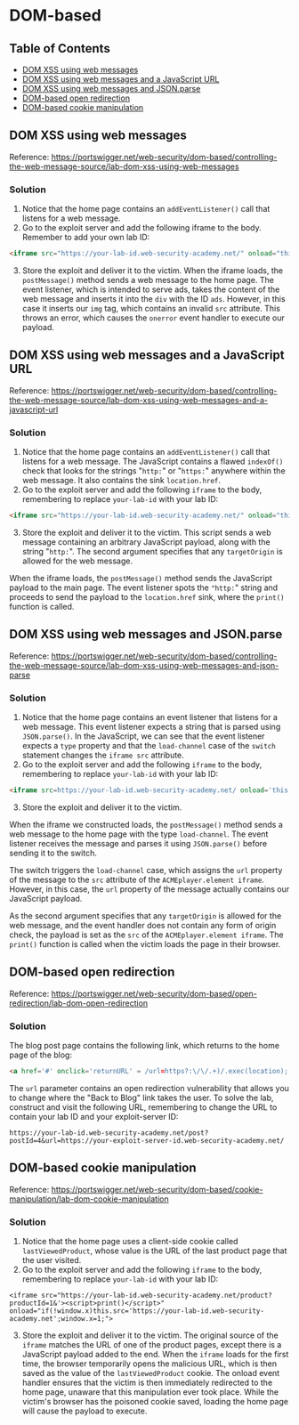 <!-- omit in toc -->
# DOM-based

<!-- omit in toc -->
## Table of Contents

- [DOM XSS using web messages](#dom-xss-using-web-messages)
- [DOM XSS using web messages and a JavaScript URL](#dom-xss-using-web-messages-and-a-javascript-url)
- [DOM XSS using web messages and JSON.parse](#dom-xss-using-web-messages-and-jsonparse)
- [DOM-based open redirection](#dom-based-open-redirection)
- [DOM-based cookie manipulation](#dom-based-cookie-manipulation)

## DOM XSS using web messages
Reference: https://portswigger.net/web-security/dom-based/controlling-the-web-message-source/lab-dom-xss-using-web-messages

<!-- omit in toc -->
### Solution
1. Notice that the home page contains an ``addEventListener()`` call that listens for a web message.
2. Go to the exploit server and add the following iframe to the body. Remember to add your own lab ID:
```html
<iframe src="https://your-lab-id.web-security-academy.net/" onload="this.contentWindow.postMessage('<img src=1 onerror=print()>','*')">
```
3. Store the exploit and deliver it to the victim.
When the iframe loads, the ``postMessage()`` method sends a web message to the home page. The event listener, which is intended to serve ads, takes the content of the web message and inserts it into the ``div`` with the ID ``ads``. However, in this case it inserts our ``img`` tag, which contains an invalid ``src`` attribute. This throws an error, which causes the ``onerror`` event handler to execute our payload.

## DOM XSS using web messages and a JavaScript URL
Reference: https://portswigger.net/web-security/dom-based/controlling-the-web-message-source/lab-dom-xss-using-web-messages-and-a-javascript-url

<!-- omit in toc -->
### Solution
1. Notice that the home page contains an ``addEventListener()`` call that listens for a web message. The JavaScript contains a flawed ``indexOf()`` check that looks for the strings "``http:``" or "``https:``" anywhere within the web message. It also contains the sink ``location.href``.
2. Go to the exploit server and add the following ``iframe`` to the body, remembering to replace ``your-lab-id`` with your lab ID:

```html
<iframe src="https://your-lab-id.web-security-academy.net/" onload="this.contentWindow.postMessage('javascript:print()//http:','*')">
```
3. Store the exploit and deliver it to the victim.
This script sends a web message containing an arbitrary JavaScript payload, along with the string "``http:``". The second argument specifies that any ``targetOrigin`` is allowed for the web message.

When the iframe loads, the ``postMessage()`` method sends the JavaScript payload to the main page. The event listener spots the ``"http:``" string and proceeds to send the payload to the ``location.href`` sink, where the ``print()`` function is called.

## DOM XSS using web messages and JSON.parse
Reference: https://portswigger.net/web-security/dom-based/controlling-the-web-message-source/lab-dom-xss-using-web-messages-and-json-parse

<!-- omit in toc -->
### Solution
1. Notice that the home page contains an event listener that listens for a web message. This event listener expects a string that is parsed using ``JSON.parse()``. In the JavaScript, we can see that the event listener expects a ``type`` property and that the ``load-channel`` case of the ``switch`` statement changes the ``iframe src`` attribute.
2. Go to the exploit server and add the following ``iframe`` to the body, remembering to replace ``your-lab-id`` with your lab ID:
```html
<iframe src=https://your-lab-id.web-security-academy.net/ onload='this.contentWindow.postMessage("{\"type\":\"load-channel\",\"url\":\"javascript:print()\"}","*")'>
```
3. Store the exploit and deliver it to the victim.
   
When the iframe we constructed loads, the ``postMessage()`` method sends a web message to the home page with the type ``load-channel``. The event listener receives the message and parses it using ``JSON.parse()`` before sending it to the switch.

The switch triggers the ``load-channel`` case, which assigns the ``url`` property of the message to the ``src`` attribute of the ``ACMEplayer.element iframe``. However, in this case, the ``url`` property of the message actually contains our JavaScript payload.

As the second argument specifies that any ``targetOrigin`` is allowed for the web message, and the event handler does not contain any form of origin check, the payload is set as the ``src`` of the ``ACMEplayer.element iframe``. The ``print()`` function is called when the victim loads the page in their browser.

## DOM-based open redirection
Reference: https://portswigger.net/web-security/dom-based/open-redirection/lab-dom-open-redirection

<!-- omit in toc -->
### Solution
The blog post page contains the following link, which returns to the home page of the blog:
```html
<a href='#' onclick='returnURL' = /url=https?:\/\/.+)/.exec(location); if(returnUrl)location.href = returnUrl[1];else location.href = "/"'>Back to Blog</a>
```
The ``url`` parameter contains an open redirection vulnerability that allows you to change where the "Back to Blog" link takes the user. To solve the lab, construct and visit the following URL, remembering to change the URL to contain your lab ID and your exploit-server ID:
```
https://your-lab-id.web-security-academy.net/post?postId=4&url=https://your-exploit-server-id.web-security-academy.net/
```

## DOM-based cookie manipulation
Reference: https://portswigger.net/web-security/dom-based/cookie-manipulation/lab-dom-cookie-manipulation

<!-- omit in toc -->
### Solution
1. Notice that the home page uses a client-side cookie called ``lastViewedProduct``, whose value is the URL of the last product page that the user visited.
2. Go to the exploit server and add the following ``iframe`` to the body, remembering to replace ``your-lab-id`` with your lab ID:
```
<iframe src="https://your-lab-id.web-security-academy.net/product?productId=1&'><script>print()</script>" onload="if(!window.x)this.src='https://your-lab-id.web-security-academy.net';window.x=1;">
```
3. Store the exploit and deliver it to the victim.
The original source of the ``iframe`` matches the URL of one of the product pages, except there is a JavaScript payload added to the end. When the ``iframe`` loads for the first time, the browser temporarily opens the malicious URL, which is then saved as the value of the ``lastViewedProduct`` cookie. The onload event handler ensures that the victim is then immediately redirected to the home page, unaware that this manipulation ever took place. While the victim's browser has the poisoned cookie saved, loading the home page will cause the payload to execute.